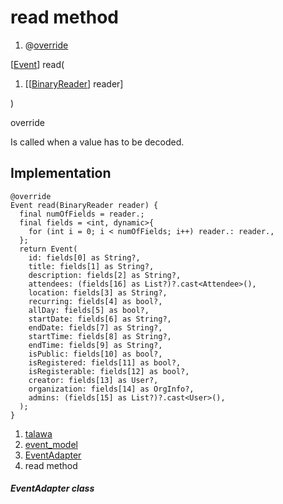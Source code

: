 
<div>

# read method

</div>


<div>

1.  @[override](https://api.flutter.dev/flutter/dart-core/override-constant.html)

</div>

[[Event](../../models_events_event_model/Event-class.md)]
read(

1.  [[[BinaryReader](https://pub.dev/documentation/hive/2.2.3/hive/BinaryReader-class.md)]
    reader]

)


override




Is called when a value has to be decoded.



## Implementation

``` language-dart
@override
Event read(BinaryReader reader) {
  final numOfFields = reader.;
  final fields = <int, dynamic>{
    for (int i = 0; i < numOfFields; i++) reader.: reader.,
  };
  return Event(
    id: fields[0] as String?,
    title: fields[1] as String?,
    description: fields[2] as String?,
    attendees: (fields[16] as List?)?.cast<Attendee>(),
    location: fields[3] as String?,
    recurring: fields[4] as bool?,
    allDay: fields[5] as bool?,
    startDate: fields[6] as String?,
    endDate: fields[7] as String?,
    startTime: fields[8] as String?,
    endTime: fields[9] as String?,
    isPublic: fields[10] as bool?,
    isRegistered: fields[11] as bool?,
    isRegisterable: fields[12] as bool?,
    creator: fields[13] as User?,
    organization: fields[14] as OrgInfo?,
    admins: (fields[15] as List?)?.cast<User>(),
  );
}
```







1.  [talawa](../../index.md)
2.  [event_model](../../models_events_event_model/)
3.  [EventAdapter](../../models_events_event_model/EventAdapter-class.md)
4.  read method

##### EventAdapter class







